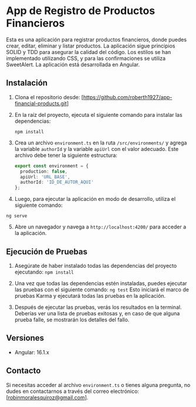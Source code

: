 # App de Registro de Productos Financieros

Esta es una aplicación para registrar productos financieros, donde puedes crear, editar, eliminar y listar productos. La aplicación sigue principios SOLID y TDD para asegurar la calidad del código. Los estilos se han implementado utilizando CSS, y para las confirmaciones se utiliza SweetAlert. La aplicación está desarrollada en Angular.

## Instalación

1. Clona el repositorio desde: [https://github.com/roberth1927/app-financial-products.git]

2. En la raíz del proyecto, ejecuta el siguiente comando para instalar las dependencias:
   
   `npm install`
   

3. Crea un archivo `environment.ts` en la ruta `/src/environments/` y agrega la variable `authorId`  y la variable `apiUrl` con el valor adecuado. Este archivo debe tener la siguiente estructura:

   ```typescript
   export const environment = {
     production: false,
     apiUrl: 'URL_BASE',
     authorId: 'ID_DE_AUTOR_AQUI'
   };
   

4. Luego, para ejecutar la aplicación en modo de desarrollo, utiliza el siguiente comando:
   
  `ng serve`
   

5. Abre un navegador y navega a `http://localhost:4200/` para acceder a la aplicación.



## Ejecución de Pruebas

1. Asegúrate de haber instalado todas las dependencias del proyecto ejecutando:
   `npm install`

2. Una vez que todas las dependencias estén instaladas, puedes ejecutar las pruebas con el siguiente comando:
  `ng test`
  Esto iniciará el marco de pruebas Karma y ejecutará todas las pruebas en la aplicación.

3. Después de ejecutar las pruebas, verás los resultados en la terminal. Deberías ver una lista de pruebas exitosas y, en caso de que alguna prueba falle, se mostrarán los detalles del fallo.
   

## Versiones

- Angular: 16.1.x


## Contacto

Si necesitas acceder al archivo `environment.ts` o tienes alguna pregunta, no dudes en contactarnos a través del correo electrónico: [robinmoralesquiroz@gmail.com].

